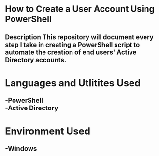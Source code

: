 <h1>How to Create a User Account Using PowerShell</h1>

<h2>Description<h/2> 
This repository will document every step I take in creating a PowerShell script to automate the creation of end users' Active Directory accounts.
<br />

 
<h2>Languages and Utlitites Used</h2>
 -<b>PowerShell</b><br/>
 -<b>Active Directory</b>

<h2>Environment Used</h2>
 -<b>Windows</b>
